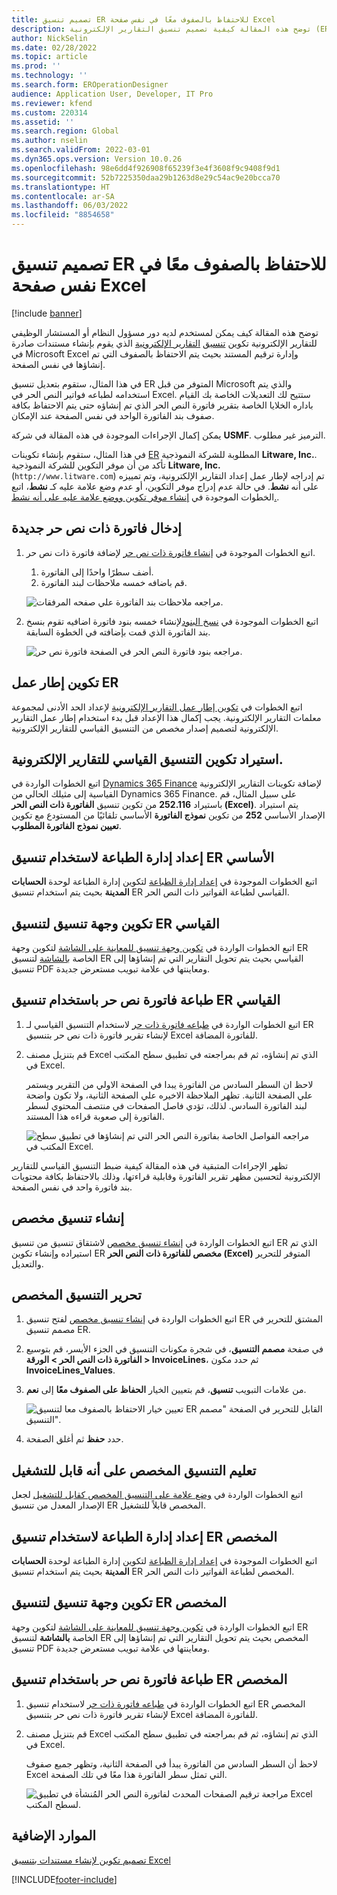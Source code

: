 ```yaml
---
title: تصميم تنسيق ER للاحتفاظ بالصفوف معًا في نفس صفحة Excel
description: توضح هذه المقالة كيفية تصميم تنسيق التقارير الإلكترونية (ER) الذي يبقي الصفوف معًا في صفحة Microsoft Excel نفسها.
author: NickSelin
ms.date: 02/28/2022
ms.topic: article
ms.prod: ''
ms.technology: ''
ms.search.form: EROperationDesigner
audience: Application User, Developer, IT Pro
ms.reviewer: kfend
ms.custom: 220314
ms.assetid: ''
ms.search.region: Global
ms.author: nselin
ms.search.validFrom: 2022-03-01
ms.dyn365.ops.version: Version 10.0.26
ms.openlocfilehash: 98e6dd4f926908f65239f3e4f3608f9c9408f9d1
ms.sourcegitcommit: 52b7225350daa29b1263d8e29c54ac9e20bcca70
ms.translationtype: HT
ms.contentlocale: ar-SA
ms.lasthandoff: 06/03/2022
ms.locfileid: "8854658"
---
```

# <a name="design-an-er-format-to-keep-rows-together-on-the-same-excel-page"></a>تصميم تنسيق ER للاحتفاظ بالصفوف معًا في نفس صفحة Excel

[!include [banner](../includes/banner.md)]


توضح هذه المقالة كيف يمكن لمستخدم لديه دور مسؤول النظام أو المستشار الوظيفي للتقارير الإلكترونية تكوين [تنسيق](general-electronic-reporting.md) [التقارير الإلكترونية](er-overview-components.md#format-component) الذي يقوم بإنشاء مستندات صادرة في Microsoft Excel وإدارة ترقيم المستند بحيث يتم الاحتفاظ بالصفوف التي تم إنشاؤها في نفس الصفحة.

في هذا المثال، ستقوم بتعديل تنسيق ER المتوفر من قبل Microsoft والذي يتم استخدامه لطباعه فواتير النص الحر في Excel. ستتيح لك التعديلات الخاصة بك القيام باداره الخلايا الخاصة بتقرير فاتورة النص الحر الذي تم إنشاؤه حتى يتم الاحتفاظ بكافة صفوف بند الفاتورة الواحد في نفس الصفحة عند الإمكان.

يمكن إكمال الإجراءات الموجودة في هذه المقالة في شركة **USMF**. الترميز غير مطلوب.

في هذا المثال، ستقوم بإنشاء تكوينات [ER](general-electronic-reporting.md#Configuration) المطلوبة للشركة النموذجية **Litware, Inc.**. تأكد من أن موفر التكوين للشركة النموذجية **Litware, Inc.** (`http://www.litware.com`) تم إدراجه لإطار عمل إعداد التقارير الإلكترونية، وتم تمييزه على أنه **نشط**. في حالة عدم إدراج موفر التكوين، أو عدم وضع علامة عليه كـ **نشط**، اتبع الخطوات الموجودة في [إنشاء موفر تكوين ووضع علامة عليه على أنه نشط.](tasks/er-configuration-provider-mark-it-active-2016-11.md).

## <a name="enter-a-new-free-text-invoice"></a>إدخال فاتورة ذات نص حر جديدة

1. اتبع الخطوات الموجودة في [إنشاء فاتورة ذات نص حر](../../../finance/accounts-receivable/create-free-text-invoice-new.md#create-a-free-text-invoice-1) لإضافة فاتورة ذات نص حر.

    1. أضف سطرًا واحدًا إلى الفاتورة.
    2. قم باضافه خمسه ملاحظات لبند الفاتورة.

    ![مراجعه ملاحظات بند الفاتورة علي صفحه المرفقات.](./media/er-keep-excel-rows-together-notes.png)

2. اتبع الخطوات الموجودة في [نسخ البنود](../../../finance/accounts-receivable/create-free-text-invoice-new.md#copy-lines)لإنشاء خمسه بنود فاتورة اضافيه تقوم بنسخ بند الفاتورة الذي قمت بإضافته في الخطوة السابقة.

    ![مراجعه بنود فاتورة النص الحر في الصفحة فاتورة نص حر.](./media/er-keep-excel-rows-together-invoice.png)

## <a name="configure-the-er-framework"></a>تكوين إطار عمل ER

اتبع الخطوات في [تكوين إطار عمل التقارير الإلكترونية](er-quick-start2-customize-report.md#ConfigureFramework) لإعداد الحد الأدنى لمجموعة معلمات التقارير الإلكترونية. يجب إكمال هذا الإعداد قبل بدء استخدام إطار عمل التقارير الإلكترونية لتصميم إصدار مخصص من التنسيق القياسي للتقارير الإلكترونية.

## <a name="import-the-standard-er-format-configuration"></a>استيراد تكوين التنسيق القياسي للتقارير الإلكترونية.

اتبع الخطوات الواردة في [Dynamics 365 Finance](er-quick-start2-customize-report.md#ImportERSolution1) لإضافة تكوينات التقارير الإلكترونية القياسية إلى مثيلك الحالي من Dynamics 365 Finance. على سبيل المثال، قم باستيراد **252.116** من تكوين تنسيق **الفاتورة ذات النص الحر (Excel)**. يتم استيراد الإصدار الأساسي **252** من تكوين **نموذج الفاتورة** الأساسي تلقائيًا من المستودع مع تكوين **تعيين نموذج الفاتورة المطلوب**.

## <a name="set-up-print-management-to-use-the-standard-er-format"></a>إعداد إدارة الطباعة لاستخدام تنسيق ER الأساسي

اتبع الخطوات الموجودة في [إعداد إدارة الطباعة](er-embed-images-header-footer-excel-reports.md#ConfigurePrintManagement1) لتكوين إدارة الطباعة لوحدة **الحسابات المدينة** بحيث يتم استخدام تنسيق ER القياسي لطباعة الفواتير ذات النص الحر.

## <a name="configure-a-format-destination-for-the-standard-er-format"></a>تكوين وجهة تنسيق لتنسيق ER القياسي

اتبع الخطوات الواردة في [تكوين وجهة تنسيق للمعاينة على الشاشة](er-quick-start1-new-solution.md#ConfigureDestination) لتكوين وجهة ER الخاصة [بالشاشة](er-destination-type-screen.md) لتنسيق ER القياسي بحيث يتم تحويل التقارير التي تم إنشاؤها إلى تنسيق PDF ومعاينتها في علامة تبويب مستعرض جديدة.

## <a name="print-a-free-text-invoice-by-using-the-standard-er-format"></a>طباعة فاتورة نص حر باستخدام تنسيق ER القياسي

1. اتبع الخطوات الواردة في [طباعه فاتورة ذات حر](er-embed-images-header-footer-excel-reports.md#ProcessInvoice1) لاستخدام التنسيق القياسي لـ ER لإنشاء تقرير فاتورة ذات نص حر بتنسيق Excel للفاتورة المضافة.
2. قم بتنزيل مصنف Excel الذي تم إنشاؤه، ثم قم بمراجعته في تطبيق سطح المكتب في Excel.

    لاحظ ان السطر السادس من الفاتورة يبدا في الصفحة الاولي من التقرير ويستمر علي الصفحة الثانية. تظهر الملاحظة الاخيره علي الصفحة الثانية، ولا تكون واضحة لبند الفاتورة السادس. لذلك، تؤدي فاصل الصفحات في منتصف المحتوي لسطر الفاتورة إلى صعوبة قراءه هذا المستند.

    ![مراجعه الفواصل الخاصة بفاتورة النص الحر التي تم إنشاؤها في تطبيق سطح المكتب في Excel.](./media/er-keep-excel-rows-together-invoice1.gif)

تظهر الإجراءات المتبقية في هذه المقالة كيفية ضبط التنسيق القياسي للتقارير الإلكترونية لتحسين مظهر تقرير الفاتورة وقابلية قراءتها، وذلك بالاحتفاظ بكافة محتويات بند فاتورة واحد في نفس الصفحة.

## <a name="create-a-custom-format"></a>إنشاء تنسيق مخصص

اتبع الخطوات الواردة في [إنشاء تنسيق مخصص](er-embed-images-header-footer-excel-reports.md#DeriveProvidedFormat) لاشتقاق تنسيق من تنسيق ER الذي تم استيراده وإنشاء تكوين ER **مخصص للفاتورة ذات النص الحر (Excel)** المتوفر للتحرير والتعديل.

## <a name="edit-the-custom-format"></a>تحرير التنسيق المخصص

1. اتبع الخطوات الواردة في [إنشاء تنسيق مخصص](er-embed-images-header-footer-excel-reports.md#ConfigureDerivedFormat) لفتح تنسيق ER المشتق للتحرير في مصمم تنسيق ER.
2. في صفحة **مصمم التنسيق**، في شجرة مكونات التنسيق في الجزء الأيسر، قم بتوسيع **الفاتورة ذات النص الحر \> الورقة \> InvoiceLines**، ثم حدد مكون **InvoiceLines_Values**.
3. من علامات التبويب **تنسيق**، قم بتعيين الخيار **الحفاظ على الصفوف معًا**  إلى **نعم**.

    ![تعيين خيار الاحتفاظ بالصفوف معا لتنسيق ER القابل للتحرير في الصفحة "مصمم التنسيق".](./media/er-keep-excel-rows-together-format.png)

4. حدد **حفظ** ثم أغلق الصفحة.

## <a name="mark-the-custom-format-as-runnable"></a>تعليم التنسيق المخصص على أنه قابل للتشغيل

اتبع الخطوات الواردة في [وضع علامة على التنسيق المخصص كقابل للتشغيل](er-embed-images-header-footer-excel-reports.md#MarkFormatRunnable) لجعل الإصدار المعدل من تنسيق ER المخصص قابلاً للتشغيل.

## <a name="set-up-print-management-to-use-the-custom-er-format"></a>إعداد إدارة الطباعة لاستخدام تنسيق ER المخصص

اتبع الخطوات الموجودة في [إعداد إدارة الطباعة](er-embed-images-header-footer-excel-reports.md#ConfigurePrintManagement2) لتكوين إدارة الطباعة لوحدة **الحسابات المدينة** بحيث يتم استخدام تنسيق ER المخصص لطباعة الفواتير ذات النص الحر.

## <a name="configure-a-format-destination-for-the-custom-er-format"></a>تكوين وجهة تنسيق لتنسيق ER المخصص

اتبع الخطوات الواردة في [تكوين وجهة تنسيق للمعاينة على الشاشة](er-quick-start1-new-solution.md#ConfigureDestination) لتكوين وجهة ER الخاصة **بالشاشة** لتنسيق ER المخصص بحيث يتم تحويل التقارير التي تم إنشاؤها إلى تنسيق PDF ومعاينتها في علامة تبويب مستعرض جديدة.

## <a name="print-a-free-text-invoice-by-using-the-custom-er-format"></a>طباعة فاتورة نص حر باستخدام تنسيق ER المخصص

1. اتبع الخطوات الواردة في [طباعه فاتورة ذات حر](er-embed-images-header-footer-excel-reports.md#ProcessInvoice2) لاستخدام تنسيق ER المخصص لإنشاء تقرير فاتورة ذات نص حر بتنسيق Excel للفاتورة المضافة.
2. قم بتنزيل مصنف Excel الذي تم إنشاؤه، ثم قم بمراجعته في تطبيق سطح المكتب في Excel.

    لاحظ أن السطر السادس من الفاتورة يبدأ في الصفحة الثانية، وتظهر جميع صفوف Excel التي تمثل سطر الفاتورة هذا معًا في تلك الصفحة.

    ![مراجعة ترقيم الصفحات المحدث لفاتورة النص الحر المُنشأة في تطبيق Excel لسطح المكتب.](./media/er-keep-excel-rows-together-invoice2.gif)

## <a name="additional-resources"></a>الموارد الإضافية

[تصميم تكوين لإنشاء مستندات بتنسيق Excel](er-fillable-excel.md)

[!INCLUDE[footer-include](../../../includes/footer-banner.md)]
